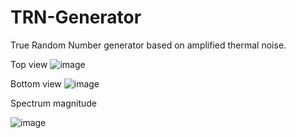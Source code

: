 # TRN-Generator
True Random Number generator based on amplified thermal noise.
<!---
![image](https://drive.google.com/uc?export=view&id=1OXgJahr7Anaioa1Jv2pbfXmD82JHJgH5)
--->

Top view
![image](https://drive.google.com/uc?export=view&id=13Kc26w20WehUby2Woa2oCrK1Yk4WDjpU)

Bottom view
![image](https://drive.google.com/uc?export=view&id=13JwK5-GLE6HFXf7qy2N-qq1SR4rBqlio)

Spectrum magnitude

![image](https://drive.google.com/uc?export=view&id=15Biexxwm-6txojOZyN4R7M9b6BPBS8EX)



<!---
Top
https://drive.google.com/file/d/13Kc26w20WehUby2Woa2oCrK1Yk4WDjpU/view?usp=sharing

Bottom
https://drive.google.com/file/d/13JwK5-GLE6HFXf7qy2N-qq1SR4rBqlio/view?usp=sharing

Spectrum magnitude
https://drive.google.com/file/d/15Biexxwm-6txojOZyN4R7M9b6BPBS8EX/view?usp=sharing

How-to link google drive images to Github markdown files:
https://stackoverflow.com/questions/55803682/add-google-drive-images-to-readme-md-on-github

--->
